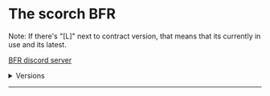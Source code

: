 # The scorch BFR
Note: If there's "[L]" next to contract version, that means that its currently in use and its latest.


[BFR discord server](https://discord.gg/Cw5XkfZeyA)



<details>
  <summary>Versions</summary>
 <a href="https://raw.githubusercontent.com/matej118111/AmogusMan-sContracts/main/BRF-Contracts-PDF/V0.1.pdf">V.0.1 [L]</a>
   </details>
<!-- https://discord.gg/Cw5XkfZeyA -->
   
---
   
